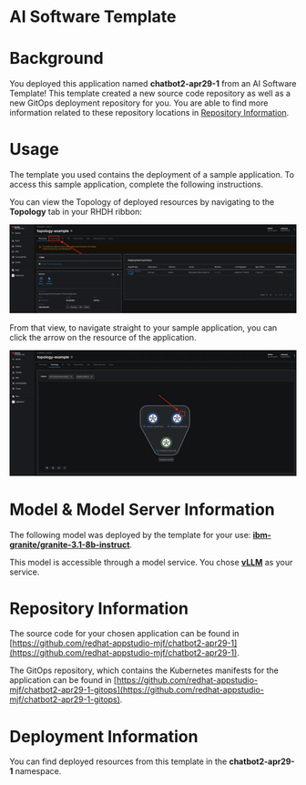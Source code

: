 # AI Software Template

# Background

You deployed this application named **chatbot2-apr29-1** from an AI Software Template! This template created a new source code repository as well as a new GitOps deployment repository for you. You are able to find more information related to these repository locations in [Repository Information](#repository-information).

# Usage

The template you used contains the deployment of a sample application. To access this sample application, complete the following instructions.

You can view the Topology of deployed resources by navigating to the **Topology** tab in your RHDH ribbon:

![Topology Ribbon](./images/topology-ribbon.png)

From that view, to navigate straight to your sample application, you can click the arrow on the resource of the application.

![Topology View Application Link](./images/topology-app-link.png)

# Model & Model Server Information
The following model was deployed by the template for your use: **[ibm-granite/granite-3.1-8b-instruct](https://huggingface.co/ibm-granite/granite-3.1-8b-instruct)**.

This model is accessible through a model service. You chose **[vLLM]( https://github.com/rh-aiservices-bu/llm-on-openshift/tree/main/llm-servers/vllm/gpu)** as your service.

# Repository Information

The source code for your chosen application can be found in [https://github.com/redhat-appstudio-mjf/chatbot2-apr29-1](https://github.com/redhat-appstudio-mjf/chatbot2-apr29-1).

The GitOps repository, which contains the Kubernetes manifests for the application can be found in 
[https://github.com/redhat-appstudio-mjf/chatbot2-apr29-1-gitops](https://github.com/redhat-appstudio-mjf/chatbot2-apr29-1-gitops). 

# Deployment Information

You can find deployed resources from this template in the **chatbot2-apr29-1** namespace.
